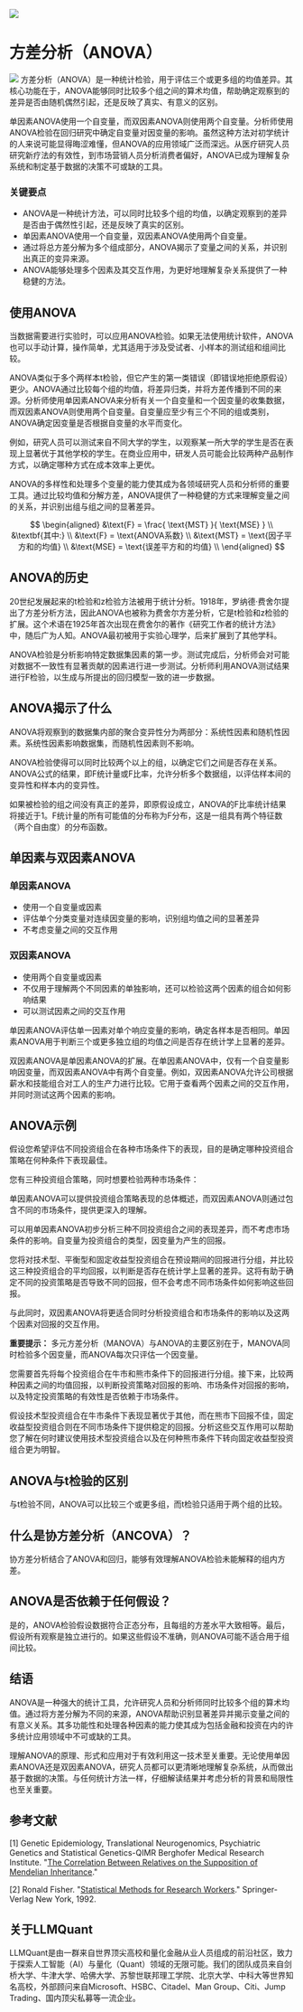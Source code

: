 ![](https://fastly.jsdelivr.net/gh/bucketio/img11@main/2024/10/21/1729466068183-23134fce-3131-4262-b18c-f378d71af4f6.gif)
# 方差分析（ANOVA）
![](https://fastly.jsdelivr.net/gh/bucketio/img9@main/2024/10/20/1729465031968-b3c8959e-1d37-4b8a-91b1-b0b0dfe25143.png)
方差分析（ANOVA）是一种统计检验，用于评估三个或更多组的均值差异。其核心功能在于，ANOVA能够同时比较多个组之间的算术均值，帮助确定观察到的差异是否由随机偶然引起，还是反映了真实、有意义的区别。

单因素ANOVA使用一个自变量，而双因素ANOVA则使用两个自变量。分析师使用ANOVA检验在回归研究中确定自变量对因变量的影响。虽然这种方法对初学统计的人来说可能显得晦涩难懂，但ANOVA的应用领域广泛而深远。从医疗研究人员研究新疗法的有效性，到市场营销人员分析消费者偏好，ANOVA已成为理解复杂系统和制定基于数据的决策不可或缺的工具。

### 关键要点

- ANOVA是一种统计方法，可以同时比较多个组的均值，以确定观察到的差异是否由于偶然性引起，还是反映了真实的区别。
- 单因素ANOVA使用一个自变量，双因素ANOVA使用两个自变量。
- 通过将总方差分解为多个组成部分，ANOVA揭示了变量之间的关系，并识别出真正的变异来源。
- ANOVA能够处理多个因素及其交互作用，为更好地理解复杂关系提供了一种稳健的方法。

## 使用ANOVA

当数据需要进行实验时，可以应用ANOVA检验。如果无法使用统计软件，ANOVA也可以手动计算，操作简单，尤其适用于涉及受试者、小样本的测试组和组间比较。

ANOVA类似于多个两样本t检验，但它产生的第一类错误（即错误地拒绝原假设）更少。ANOVA通过比较每个组的均值，将差异归类，并将方差传播到不同的来源。分析师使用单因素ANOVA来分析有关一个自变量和一个因变量的收集数据，而双因素ANOVA则使用两个自变量。自变量应至少有三个不同的组或类别，ANOVA确定因变量是否根据自变量的水平而变化。

例如，研究人员可以测试来自不同大学的学生，以观察某一所大学的学生是否在表现上显著优于其他学校的学生。在商业应用中，研发人员可能会比较两种产品制作方式，以确定哪种方式在成本效率上更优。

ANOVA的多样性和处理多个变量的能力使其成为各领域研究人员和分析师的重要工具。通过比较均值和分解方差，ANOVA提供了一种稳健的方式来理解变量之间的关系，并识别出组与组之间的显著差异。

$$ \begin{aligned} &\text{F} = \frac{ \text{MST} }{ \text{MSE} } \\ &\textbf{其中:} \\ &\text{F} = \text{ANOVA系数} \\ &\text{MST} = \text{因子平方和的均值} \\ &\text{MSE} = \text{误差平方和的均值} \\ \end{aligned} $$

## ANOVA的历史

20世纪发展起来的t检验和z检验方法被用于统计分析。1918年，罗纳德·费舍尔提出了方差分析方法，因此ANOVA也被称为费舍尔方差分析，它是t检验和z检验的扩展。这个术语在1925年首次出现在费舍尔的著作《研究工作者的统计方法》中，随后广为人知。ANOVA最初被用于实验心理学，后来扩展到了其他学科。

ANOVA检验是分析影响特定数据集因素的第一步。测试完成后，分析师会对可能对数据不一致性有显著贡献的因素进行进一步测试。分析师利用ANOVA测试结果进行F检验，以生成与所提出的回归模型一致的进一步数据。

## ANOVA揭示了什么

ANOVA将观察到的数据集内部的聚合变异性分为两部分：系统性因素和随机性因素。系统性因素影响数据集，而随机性因素则不影响。

ANOVA检验使得可以同时比较两个以上的组，以确定它们之间是否存在关系。ANOVA公式的结果，即F统计量或F比率，允许分析多个数据组，以评估样本间的变异性和样本内的变异性。

如果被检验的组之间没有真正的差异，即原假设成立，ANOVA的F比率统计结果将接近于1。F统计量的所有可能值的分布称为F分布，这是一组具有两个特征数（两个自由度）的分布函数。

## 单因素与双因素ANOVA

### 单因素ANOVA

- 使用一个自变量或因素
- 评估单个分类变量对连续因变量的影响，识别组均值之间的显著差异
- 不考虑变量之间的交互作用

### 双因素ANOVA

- 使用两个自变量或因素
- 不仅用于理解两个不同因素的单独影响，还可以检验这两个因素的组合如何影响结果
- 可以测试因素之间的交互作用

单因素ANOVA评估单一因素对单个响应变量的影响，确定各样本是否相同。单因素ANOVA用于判断三个或更多独立组的均值之间是否存在统计学上显著的差异。

双因素ANOVA是单因素ANOVA的扩展。在单因素ANOVA中，仅有一个自变量影响因变量，而双因素ANOVA中有两个自变量。例如，双因素ANOVA允许公司根据薪水和技能组合对工人的生产力进行比较。它用于查看两个因素之间的交互作用，并同时测试这两个因素的影响。

## ANOVA示例

假设您希望评估不同投资组合在各种市场条件下的表现，目的是确定哪种投资组合策略在何种条件下表现最佳。

您有三种投资组合策略，同时想要检验两种市场条件：

单因素ANOVA可以提供投资组合策略表现的总体概述，而双因素ANOVA则通过包含不同的市场条件，提供更深入的理解。

可以用单因素ANOVA初步分析三种不同投资组合之间的表现差异，而不考虑市场条件的影响。自变量为投资组合的类型，因变量为产生的回报。

您将对技术型、平衡型和固定收益型投资组合在预设期间的回报进行分组，并比较这三种投资组合的平均回报，以判断是否存在统计学上显著的差异。这将有助于确定不同的投资策略是否导致不同的回报，但不会考虑不同市场条件如何影响这些回报。

与此同时，双因素ANOVA将更适合同时分析投资组合和市场条件的影响以及这两个因素对回报的交互作用。

**重要提示：** 多元方差分析（MANOVA）与ANOVA的主要区别在于，MANOVA同时检验多个因变量，而ANOVA每次只评估一个因变量。

您需要首先将每个投资组合在牛市和熊市条件下的回报进行分组。接下来，比较两种因素之间的均值回报，以判断投资策略对回报的影响、市场条件对回报的影响，以及特定投资策略的有效性是否依赖于市场条件。

假设技术型投资组合在牛市条件下表现显著优于其他，而在熊市下回报不佳，固定收益型投资组合则在不同市场条件下提供稳定的回报。分析这些交互作用可以帮助您了解在何时建议使用技术型投资组合以及在何种熊市条件下转向固定收益型投资组合更为明智。

## ANOVA与t检验的区别

与t检验不同，ANOVA可以比较三个或更多组，而t检验只适用于两个组的比较。

## 什么是协方差分析（ANCOVA）？

协方差分析结合了ANOVA和回归，能够有效理解ANOVA检验未能解释的组内方差。

## ANOVA是否依赖于任何假设？

是的，ANOVA检验假设数据符合正态分布，且每组的方差水平大致相等。最后，假设所有观察是独立进行的。如果这些假设不准确，则ANOVA可能不适合用于组间比较。

## 结语

ANOVA是一种强大的统计工具，允许研究人员和分析师同时比较多个组的算术均值。通过将方差分解为不同的来源，ANOVA帮助识别显著差异并揭示变量之间的有意义关系。其多功能性和处理各种因素的能力使其成为包括金融和投资在内的许多统计应用领域中不可或缺的工具。

理解ANOVA的原理、形式和应用对于有效利用这一技术至关重要。无论使用单因素ANOVA还是双因素ANOVA，研究人员都可以更清晰地理解复杂系统，从而做出基于数据的决策。与任何统计方法一样，仔细解读结果并考虑分析的背景和局限性也至关重要。

## 参考文献

[1] Genetic Epidemiology, Translational Neurogenomics, Psychiatric Genetics and Statistical Genetics-QIMR Berghofer Medical Research Institute. "[The Correlation Between Relatives on the Supposition of Mendelian Inheritance](https://genepi.qimr.edu.au/contents/p/staff/1966Moran&SmithCommentaryFisher1918X.pdf)."

[2] Ronald Fisher. "[Statistical Methods for Research Workers](https://link.springer.com/chapter/10.1007/978-1-4612-4380-9_6)." Springer-Verlag New York, 1992.

## 关于LLMQuant
LLMQuant是由一群来自世界顶尖高校和量化金融从业人员组成的前沿社区，致力于探索人工智能（AI）与量化（Quant）领域的无限可能。我们的团队成员来自剑桥大学、牛津大学、哈佛大学、苏黎世联邦理工学院、北京大学、中科大等世界知名高校，外部顾问来自Microsoft、HSBC、Citadel、Man Group、Citi、Jump Trading、国内顶尖私募等一流企业。